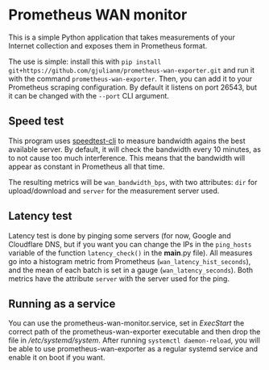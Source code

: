 # Prometheus WAN monitor

This is a simple Python application that takes measurements of your Internet collection and exposes them in Prometheus format.

The use is simple: install this with `pip install git+https://github.com/gjulianm/prometheus-wan-exporter.git` and run it with the command `prometheus-wan-exporter`. Then, you can add it to your Prometheus scraping configuration. By default it listens on port 26543, but it can be changed with the `--port` CLI argument.

## Speed test

This program uses [speedtest-cli](https://pypi.org/project/speedtest-cli/) to measure bandwidth agains the best available server. By default, it will check the bandwidth every 10 minutes, as to not cause too much interference. This means that the bandwidth will appear as constant in Prometheus all that time.

The resulting metrics will be `wan_bandwidth_bps`, with two attributes: `dir` for upload/download and `server` for the measurement server used.

## Latency test

Latency test is done by pinging some servers (for now, Google and Cloudflare DNS, but if you want you can change the IPs in the `ping_hosts` variable of the function `latency_check()` in the __main__.py file). All measures go into a histogram metric from Prometheus (`wan_latency_hist_seconds`), and the mean of each batch is set in a gauge (`wan_latency_seconds`). Both metrics have the attribute `server` with the server used for the ping.

## Running as a service

You can use the prometheus-wan-monitor.service, set in *ExecStart* the correct path of the prometheus-wan-exporter executable and then drop the file in */etc/systemd/system*. After running `systemctl daemon-reload`, you will be able to use prometheus-wan-exporter as a regular systemd service and enable it on boot if you want.

